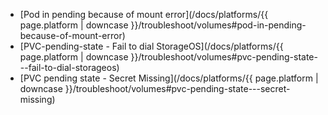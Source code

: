 - [Pod in pending because of mount error](/docs/platforms/{{ page.platform | downcase }}/troubleshoot/volumes#pod-in-pending-because-of-mount-error)
- [PVC-pending-state - Fail to dial StorageOS](/docs/platforms/{{ page.platform | downcase }}/troubleshoot/volumes#pvc-pending-state---fail-to-dial-storageos)
- [PVC pending state - Secret Missing](/docs/platforms/{{ page.platform | downcase }}/troubleshoot/volumes#pvc-pending-state---secret-missing)
